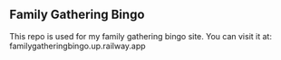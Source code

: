 ## Family Gathering Bingo

This repo is used for my family gathering bingo site. You can visit it at: familygatheringbingo.up.railway.app